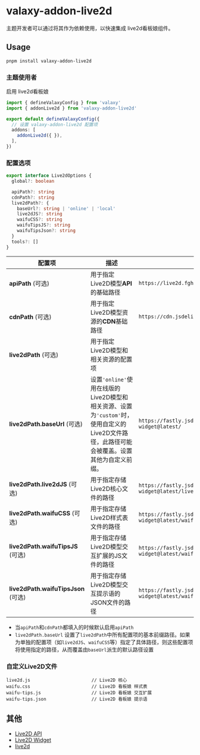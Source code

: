 # valaxy-addon-live2d

主题开发者可以通过将其作为依赖使用，以快速集成 live2d看板娘组件。

## Usage

```bash
pnpm install valaxy-addon-live2d
```

### 主题使用者

启用 live2d看板娘

```ts
import { defineValaxyConfig } from 'valaxy'
import { addonLive2d } from 'valaxy-addon-live2d'

export default defineValaxyConfig({
  // 设置 valaxy-addon-live2d 配置项
  addons: [
    addonLive2d({ }),
  ],
})
```

### 配置选项

~~~ts
export interface Live2dOptions {
  global?: boolean

  apiPath?: string
  cdnPath?: string
  live2dPath?: {
    baseUrl?: string | 'online' | 'local'
    live2dJS?: string
    waifuCSS?: string
    waifuTipsJS?: string
    waifuTipsJson?: string
  }
  tools?: []
}
~~~

| 配置项 | 描述 | 默认值 |
|---|---|---|
| **apiPath** (可选) | 用于指定Live2D模型**API**的基础路径 | `https://live2d.fghrsh.net/api/` |
| **cdnPath** (可选) | 用于指定Live2D模型资源的**CDN**基础路径 | `https://cdn.jsdelivr.net/gh/fghrsh/live2d_api/` |
| **live2dPath** (可选) | 用于指定Live2D模型和相关资源的配置项 | 
| **live2dPath.baseUrl** (可选) | 设置`'online'`使用在线版的Live2D模型和相关资源、设置为`'custom'`时，使用自定义的Live2D文件路径，此路径可能会被覆盖。设置其他为自定义前缀。| `https://fastly.jsdelivr.net/gh/stevenjoezhang/live2d-widget@latest/` | 
| **live2dPath.live2dJS** (可选) | 用于指定存储Live2D核心文件的路径 | `https://fastly.jsdelivr.net/gh/stevenjoezhang/live2d-widget@latest/live2d.min.js` |
| **live2dPath.waifuCSS** (可选) | 用于指定存储Live2D样式表文件的路径 | `https://fastly.jsdelivr.net/gh/stevenjoezhang/live2d-widget@latest/waifu.css` |
| **live2dPath.waifuTipsJS** (可选) | 用于指定存储Live2D模型交互扩展的JS文件的路径 | `https://fastly.jsdelivr.net/gh/stevenjoezhang/live2d-widget@latest/waifu-tips.js` |
| **live2dPath.waifuTipsJson** (可选) | 用于指定存储Live2D模型交互提示语的JSON文件的路径 | `https://fastly.jsdelivr.net/gh/stevenjoezhang/live2d-widget@latest/waifu-tips.json` |


- 当`apiPath`和`cdnPath`都填入的时候默认启用`apiPath`
- `live2dPath.baseUrl` 设置了`live2dPath`中所有配置项的基本前缀路径。如果为单独的配置项（如`live2dJS`、`waifuCSS`等）指定了具体路径，则这些配置项将使用指定的路径，从而覆盖由`baseUrl`派生的默认路径设置

### 自定义Live2D文件

~~~
live2d.js                       // Live2D 核心
waifu.css                       // Live2D 看板娘 样式表
waifu-tips.js                   // Live2D 看板娘 交互扩展
waifu-tips.json                 // Live2D 看板娘 提示语
~~~

## 其他

- [Live2D API](https://github.com/fghrsh/live2d_api)
- [Live2D Widget](https://github.com/stevenjoezhang/live2d-widget)
- [live2d](https://github.com/Fog-Forest/live2d)
